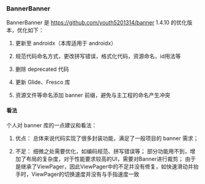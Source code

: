 ### BannerBanner

BannerBanner 是 https://github.com/youth5201314/banner 1.4.10 的优化版本，优化如下：

1. 更新至 androidx（本库适用于 androidx）

2. 规范代码命名方式，更改拼写错误，格式化代码，资源命名，id用法等

3. 删除 deprecated 代码

4. 更新 Glide、Fresco 库

5. 资源文件等命名添加 banner 前缀，避免与主工程的命名产生冲突



#### 看法

个人对 banner 库的一点建议和看法：

1. 优点：
总体来说代码实现了很多封装功能，满足了一般项目的 banner 需求；

2. 不足：
细微之处需要优化，如编码规范、拼写错误等；
部分功能用不到，增加了布局的复杂度，对于性能要求较高的UI，需要对Banner进行裁剪；
由于是继承了ViewPager，因此ViewPager中的不足并没有修复，如快速滑动并抬手时，ViewPager的切换速度并没有与手指速度一致
